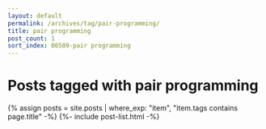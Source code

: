 ```yaml
---
layout: default
permalink: /archives/tag/pair-programming/
title: pair programming
post_count: 1
sort_index: 00589-pair programming
---
```

<h1 class="page-heading">Posts tagged with pair programming</h1>
{% assign posts = site.posts | where_exp: "item", "item.tags contains page.title" -%}
{%- include post-list.html -%}
